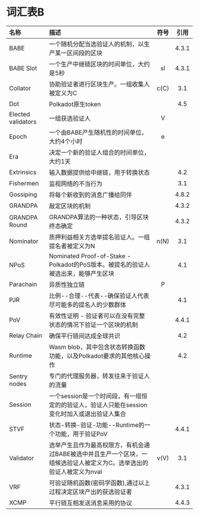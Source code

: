 # 词汇表B   
| 名称 | 描述 | 符号 | 引用 |
| :------- | :---------------------------------- | :----: | :----: |
| BABE | 一个随机分配当选验证人的机制，以生产某一区间段的区块 |  | 4.3.1 |
| BABE Slot | 一个生产中继链区块的时间单位，大约是5秒 | sl | 4.3.1 |
| Collator | 协助验证者进行区块生产。一组收集人被定义为C | c(C) | 3.1 |
| Dot | Polkadot原生token |   | 4.5 |
| Elected validators | 一组获选验证人 | V |   |
| Epoch | 一个由BABE产生随机性的时间单位，大约4个小时 | e |   |
| Era | 决定一个新的验证人组合的时间单位，大约1天 |   |   |
| Extrinsics | 输入数据提供给中继链，用于转换状态 |   | 4.2 |
| Fishermen | 监视网络的不当行为 |   | 3.1 |
| Gossiping | 将每个新收到的消息广播给同伴 |   | 4.8.2 |
| GRANDPA | 敲定区块的机制 |   | 4.3.2 |
| GRANDPA Round | GRANDPA算法的一种状态，引导区块终态确定 |   | 4.3.2 |
| Nominator | 质押利益相关方选举提名验证人。一组提名者被定义为N | n(N) | 3.1 |
| NPoS | Nominated Proof-of-Stake - Polkadot的PoS版本。被提名的验证人被选出来，能够产生区块 |   | 4.1 |
| Parachain | 异质性独立链 | P |   |
| PJR | 比例--合理--代表--确保验证人代表尽可能多的提名人的少数群体 |   | 4.1 |
| PoV | 有效性证明 - 验证者可以在没有完整状态的情况下验证一个区块的机制 |   | 4.4.1 |
| Relay Chain| 确保平行链间达成全球共识 |   | 4.2 |
| Runtime | Wasm blob，其中包含状态转换函数功能，以及Polkadot要求的其他核心操作 |   | 4.2 |
| Sentry nodes | 专门的代理服务器，转发往来于验证人的流量 |   |   |
| Session | 一个session是一个时间段，有一组恒定的的验证人，验证人只能在session变化时加入或退出验证人集合 |   |   |
| STVF | 状态-转换-验证-功能--Runtime的一个功能，用于验证PoV |   | 4.4.1 |
| Validator | 选举产生且作为最高权限方，有机会通过BABE被选中并且生产一个区块，一组候选验证人被定义为C。选举选出的验证人被定义为nval | v(V) | 3.1 |
| VRF | 可验证随机函数(密码学函数),通过以上过程决定区块产出的获选验证者 |   | 4.3.1 |
| XCMP | 平行链互相发送消息采用的协议 |   | 4.4.3 |
